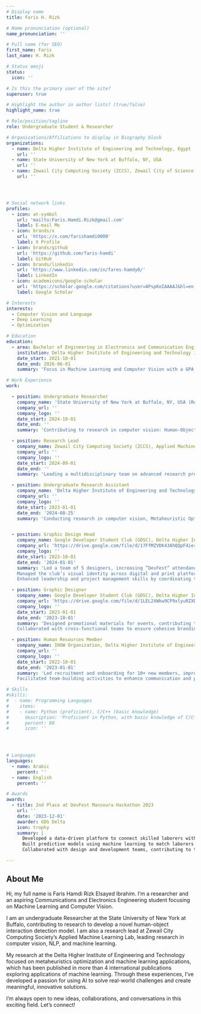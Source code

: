 ```yaml
---
# Display name
title: Faris H. Rizk

# Name pronunciation (optional)
name_pronunciation: ''

# Full name (for SEO)
first_name: Faris
last_name: H. Rizk

# Status emoji
status:
  icon: ''

# Is this the primary user of the site?
superuser: true

# Highlight the author in author lists? (true/false)
highlight_name: true

# Role/position/tagline
role: Undergraduate Student & Researcher

# Organizations/Affiliations to display in Biography block
organizations:
  - name: Delta Higher Institute of Engineering and Technology, Egypt
    url: ''
  - name: State University of New York at Buffalo, NY, USA
    url: ''
  - name: Zewail City Computing Society (ZCCS), Zewail City of Science, Egypt
    url: ''




# Social network links
profiles:
  - icon: at-symbol
    url: 'mailto:Faris.Hamdi.Rizk@gmail.com'
    label: E-mail Me
  - icon: brands/x
    url: 'https://x.com/farishamdi0000'
    label: X Profile
  - icon: brands/github
    url: 'https://github.com/faris-hamdi'
    label: GitHub
  - icon: brands/linkedin
    url: 'https://www.linkedin.com/in/fares-hamdy0/'
    label: LinkedIn
  - icon: academicons/google-scholar
    url: 'https://scholar.google.com/citations?user=APspKoIAAAAJ&hl=en'
    label: Google Scholar

# Interests
interests:
  - Computer Vision and Language
  - Deep Learning
  - Optimization

# Education
education:
  - area: Bachelor of Engineering in Electronics and Communication Engineering
    institution: Delta Higher Institute of Engineering and Technology in Egypt, 2026 (expected)
    date_start: 2021-10-01
    date_end: 2026-06-01
    summary: 'Focus in Machine Learning and Computer Vision with a GPA of 3.2/4.0. Relevant coursework includes Python Programming, Computer Science, Statistics, Linear Algebra, and more.'

# Work Experience
work:

  - position: Undergraduate Researcher
    company_name: 'State University of New York at Buffalo, NY, USA (Remotely)'
    company_url: ''
    company_logo: ''
    date_start: 2024-10-01
    date_end: ''
    summary: 'Contributing to research in computer vision: Human-Object Interaction Detection'

  - position: Research Lead
    company_name: Zewail City Computing Society (ZCCS), Applied Machine Learning (AML) Lab
    company_url: ''
    company_logo: ''
    date_start: 2024-09-01
    date_end: ''
    summary: 'Leading a multidisciplinary team on advanced research projects in computer vision, HCI, NLP, and applied machine learning.'

  - position: Undergraduate Research Assistant
    company_name: 'Delta Higher Institute of Engineering and Technology, Egypt'
    company_url: ''
    company_logo: ''
    date_start: 2023-01-01
    date_end: '2024-08-25'
    summary: 'Conducting research in computer vision, Metaheuristic Optimization and machine learning. Developed models for traffic detection, pothole detection, and oil spill detection using deep learning and optimization algorithms.'


  - position: Graphic Design Head
    company_name: Google Developer Student Club (GDSC), Delta Higher Institute of Engineering and Technology
    company_url: 'https://drive.google.com/file/d/17FfMZVDK43AhQQpF4ier5sszLMWX6_JX/view?usp=sharing'
    company_logo: ''
    date_start: 2023-10-01
    date_end: '2024-01-01'
    summary: 'Led a team of 5 designers, increasing ”DevFest” attendance by 30% through impactful promotional campaigns. 
    Managed the club’s visual identity across digital and print platforms, growing followers by 25%. 
    Enhanced leadership and project management skills by coordinating team efforts and meeting deadlines.'

  - position: Graphic Designer
    company_name: Google Developer Student Club (GDSC), Delta Higher Institute of Engineering and Technology
    company_url: 'https://drive.google.com/file/d/1LEL2XWkw9CP9xlyuRZXDjPvMFHNojlSa/view?usp=sharing'
    company_logo: ''
    date_start: 2023-01-01
    date_end: '2023-10-01'
    summary: 'Designed promotional materials for events, contributing to a 20% increase in social media engagement. 
    Collaborated with cross-functional teams to ensure cohesive branding and messaging.'

  - position: Human Resources Member
    company_name: IHOW Organization, Delta Higher Institute of Engineering and Technology
    company_url: ''
    company_logo: ''
    date_start: 2022-10-01
    date_end: '2023-01-01'
    summary: 'Led recruitment and onboarding for 10+ new members, improving team diversity.
    Facilitated team-building activities to enhance communication and productivity.'

# Skills
#skills:
#  - name: Programming Languages
#    items:
#    - name: Python (proficient), C/C++ (basic knowledge)
#      description: 'Proficient in Python, with basic knowledge of C/C++ for various applications.'
#      percent: 80
#      icon: ''

 


# Languages
languages:
  - name: Arabic
    percent: ''
  - name: English
    percent: ''

# Awards
awards:
  - title: 2nd Place at DevFest Mansoura Hackathon 2023
    url: ''
    date: '2023-12-01'
    awarder: GDG Delta
    icon: trophy
    summary: |
      Developed a data-driven platform to connect skilled laborers with clients, reducing unemployment and poverty in Egyptian society. 
      Built predictive models using machine learning to match laborers and clients efficiently.
      Collaborated with design and development teams, contributing to the project’s technical and user experience elements.

---
```


## About Me

Hi, my full name is Faris Hamdi Rizk Elsayed Ibrahim. I’m a researcher and an aspiring Communications and Electronics Engineering student focusing on Machine Learning and Computer Vision.

I am an undergraduate Researcher at the State University of New York at Buffalo, contributing to research to develop a novel human-object interaction detection model. I am also a research lead at Zewail City Computing Society’s Applied Machine Learning Lab, leading research in computer vision, NLP, and machine learning.

My research at the Delta Higher Institute of Engineering and Technology focused on metaheuristics optimization and machine learning applications, which has been published in more than 4 international publications exploring applications of machine learning. Through these experiences, I’ve developed a passion for using AI to solve real-world challenges and create meaningful, innovative solutions.

I’m always open to new ideas, collaborations, and conversations in this exciting field. Let’s connect!
